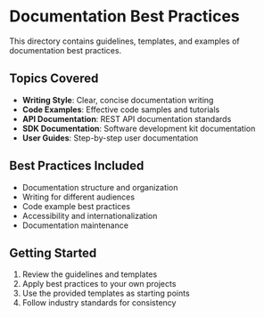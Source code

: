 # Documentation Best Practices

This directory contains guidelines, templates, and examples of documentation best practices.

## Topics Covered

- **Writing Style**: Clear, concise documentation writing
- **Code Examples**: Effective code samples and tutorials
- **API Documentation**: REST API documentation standards
- **SDK Documentation**: Software development kit documentation
- **User Guides**: Step-by-step user documentation

## Best Practices Included

- Documentation structure and organization
- Writing for different audiences
- Code example best practices
- Accessibility and internationalization
- Documentation maintenance

## Getting Started

1. Review the guidelines and templates
2. Apply best practices to your own projects
3. Use the provided templates as starting points
4. Follow industry standards for consistency
